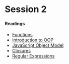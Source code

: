# Session 2

#### Readings

* [Functions]([https://developer.mozilla.org/en-US/docs/Web/JavaScript/Guide/Functions](https://developer.mozilla.org/en-US/docs/Web/JavaScript/Guide/Functions))
* [Introduction to OOP]([https://developer.mozilla.org/en-US/docs/Web/JavaScript/Introduction_to_Object-Oriented_JavaScript](https://developer.mozilla.org/en-US/docs/Web/JavaScript/Introduction_to_Object-Oriented_JavaScript))
* [JavaScript Object Model]([https://developer.mozilla.org/en-US/docs/Web/JavaScript/Guide/Details_of_the_Object_Model](https://developer.mozilla.org/en-US/docs/Web/JavaScript/Guide/Details_of_the_Object_Model))
* [Closures]([https://developer.mozilla.org/en-US/docs/Web/JavaScript/Closures](https://developer.mozilla.org/en-US/docs/Web/JavaScript/Closures))
* [Regular Expressions](https://developer.mozilla.org/en-US/docs/Web/JavaScript/Guide/Regular_Expressions)

